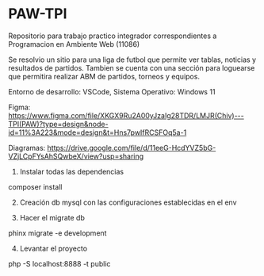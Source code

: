 # PAW-TPI
Repositorio para trabajo practico integrador correspondientes a Programacion en Ambiente Web (11086)

Se resolvio un sitio para una liga de futbol que permite ver tablas, noticias  y resultados de partidos. Tambien se cuenta con una sección para loguearse que permitira realizar ABM de partidos, torneos y equipos.

Entorno de desarrollo: VSCode,
Sistema Operativo: Windows 11

Figma: https://www.figma.com/file/XKGX9Ru2A00yJzaIg28TDR/LMJR(Chiv)---TPI(PAW)?type=design&node-id=11%3A223&mode=design&t=Hns7pwIfRCSFOq5a-1

Diagramas: https://drive.google.com/file/d/11eeG-HcdYVZ5bG-VZjLCpFYsAhSQwbeX/view?usp=sharing


1. Instalar todas las dependencias

composer install

2. Creación db mysql con las configuraciones establecidas en el env 

3. Hacer el migrate db

phinx migrate -e development

4. Levantar el proyecto 

php -S localhost:8888 -t public